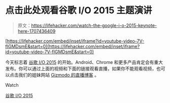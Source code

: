 # 点击此处观看谷歌 I/O 2015 主题演讲

> 原文：<https://lifehacker.com/watch-the-google-i-o-2015-keynote-here-1707436409>

 [https://lifehacker.com/embed/inset/iframe?id=youtube-video-7V-fIGMDsmE&start=0](https://lifehacker.com/embed/inset/iframe?id=youtube-video-7V-fIGMDsmE&start=0) 

今天标志着 [谷歌 I/O 2015](https://events.google.com/io2015/) 的开始。Android、Chrome 和更多产品肯定会有重大发布。你可以通过上面的视频和下面的链接观看直播，如果你不能观看视频，也可以点击我们的姐妹网站 [Gizmodo 的直播博客](http://live.gizmodo.com/our-google-i-o-liveblog-starts-right-here-right-now-1707028058) 。

Watch

[谷歌 I/O 2015](https://www.youtube.com/watch?v=7V-fIGMDsmE)